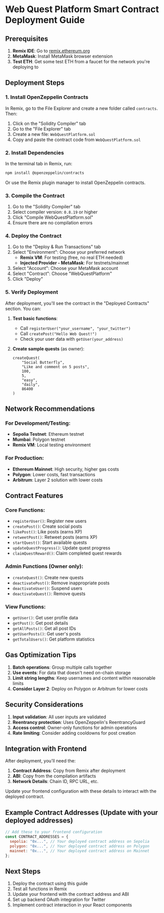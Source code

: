 # Web Quest Platform Smart Contract Deployment Guide

## Prerequisites

1. **Remix IDE**: Go to [remix.ethereum.org](https://remix.ethereum.org)
2. **MetaMask**: Install MetaMask browser extension
3. **Test ETH**: Get some test ETH from a faucet for the network you're deploying to

## Deployment Steps

### 1. Install OpenZeppelin Contracts

In Remix, go to the File Explorer and create a new folder called `contracts`. Then:

1. Click on the "Solidity Compiler" tab
2. Go to the "File Explorer" tab
3. Create a new file: `WebQuestPlatform.sol`
4. Copy and paste the contract code from `WebQuestPlatform.sol`

### 2. Install Dependencies

In the terminal tab in Remix, run:
```bash
npm install @openzeppelin/contracts
```

Or use the Remix plugin manager to install OpenZeppelin contracts.

### 3. Compile the Contract

1. Go to the "Solidity Compiler" tab
2. Select compiler version: `0.8.19` or higher
3. Click "Compile WebQuestPlatform.sol"
4. Ensure there are no compilation errors

### 4. Deploy the Contract

1. Go to the "Deploy & Run Transactions" tab
2. Select "Environment": Choose your preferred network
   - **Remix VM**: For testing (free, no real ETH needed)
   - **Injected Provider - MetaMask**: For testnets/mainnet
3. Select "Account": Choose your MetaMask account
4. Select "Contract": Choose "WebQuestPlatform"
5. Click "Deploy"

### 5. Verify Deployment

After deployment, you'll see the contract in the "Deployed Contracts" section. You can:

1. **Test basic functions**:
   - Call `registerUser("your_username", "your_twitter")`
   - Call `createPost("Hello Web Quest!")`
   - Check your user data with `getUser(your_address)`

2. **Create sample quests** (as owner):
   ```solidity
   createQuest(
       "Social Butterfly",
       "Like and comment on 5 posts",
       100,
       5,
       "easy",
       "daily",
       86400
   )
   ```

## Network Recommendations

### For Development/Testing:
- **Sepolia Testnet**: Ethereum testnet
- **Mumbai**: Polygon testnet
- **Remix VM**: Local testing environment

### For Production:
- **Ethereum Mainnet**: High security, higher gas costs
- **Polygon**: Lower costs, fast transactions
- **Arbitrum**: Layer 2 solution with lower costs

## Contract Features

### Core Functions:
- `registerUser()`: Register new users
- `createPost()`: Create social posts
- `likePost()`: Like posts (earns XP)
- `retweetPost()`: Retweet posts (earns XP)
- `startQuest()`: Start available quests
- `updateQuestProgress()`: Update quest progress
- `claimQuestReward()`: Claim completed quest rewards

### Admin Functions (Owner only):
- `createQuest()`: Create new quests
- `deactivatePost()`: Remove inappropriate posts
- `deactivateUser()`: Suspend users
- `deactivateQuest()`: Remove quests

### View Functions:
- `getUser()`: Get user profile data
- `getPost()`: Get post details
- `getAllPosts()`: Get all post IDs
- `getUserPosts()`: Get user's posts
- `getTotalUsers()`: Get platform statistics

## Gas Optimization Tips

1. **Batch operations**: Group multiple calls together
2. **Use events**: For data that doesn't need on-chain storage
3. **Limit string lengths**: Keep usernames and content within reasonable limits
4. **Consider Layer 2**: Deploy on Polygon or Arbitrum for lower costs

## Security Considerations

1. **Input validation**: All user inputs are validated
2. **Reentrancy protection**: Uses OpenZeppelin's ReentrancyGuard
3. **Access control**: Owner-only functions for admin operations
4. **Rate limiting**: Consider adding cooldowns for post creation

## Integration with Frontend

After deployment, you'll need the:
1. **Contract Address**: Copy from Remix after deployment
2. **ABI**: Copy from the compilation artifacts
3. **Network Details**: Chain ID, RPC URL, etc.

Update your frontend configuration with these details to interact with the deployed contract.

## Example Contract Addresses (Update with your deployed addresses)

```javascript
// Add these to your frontend configuration
const CONTRACT_ADDRESSES = {
  sepolia: "0x...", // Your deployed contract address on Sepolia
  polygon: "0x...", // Your deployed contract address on Polygon
  mainnet: "0x...", // Your deployed contract address on Mainnet
};
```

## Next Steps

1. Deploy the contract using this guide
2. Test all functions in Remix
3. Update your frontend with the contract address and ABI
4. Set up backend OAuth integration for Twitter
5. Implement contract interaction in your React components